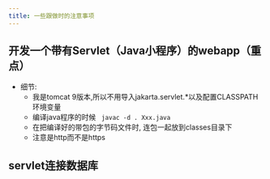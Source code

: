 ```yaml
---
title: 一些跟做时的注意事项
---
```




## 开发一个带有Servlet（Java小程序）的webapp（重点）

- 细节:
  - 我是tomcat 9版本,所以不用导入jakarta.servlet.*以及配置CLASSPATH环境变量
  - 编译java程序的时候 ``` javac -d . Xxx.java```
  - 在把编译好的带包的字节码文件时, 连包一起放到classes目录下
  - 注意是http而不是https

## servlet连接数据库


